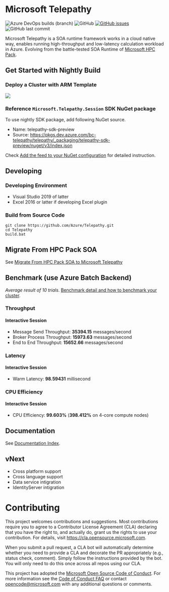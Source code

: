 # Microsoft Telepathy 

![Azure DevOps builds (branch)](https://img.shields.io/azure-devops/build/bc-telepathy/32d89ced-58e3-4e1d-835e-b6e22ec7cc80/3/dev) ![GitHub](https://img.shields.io/github/license/Azure/Telepathy) [![GitHub issues](https://img.shields.io/github/issues/Azure/Telepathy)](https://github.com/Azure/Telepathy/issues) ![GitHub last commit](https://img.shields.io/github/last-commit/azure/telepathy)

Microsoft Telepathy is a SOA runtime framework works in a cloud native way, enables running high-throughput and low-latency calculation workload in Azure. Evolving from the battle-tested SOA Runtime of [Microsoft HPC Pack](https://docs.microsoft.com/en-us/powershell/high-performance-computing/overview?view=hpc16-ps).

## Get Started with Nightly Build

### Deploy a Cluster with ARM Template

<a href="https://portal.azure.com/#create/Microsoft.Template/uri/https%3A%2F%2Fraw.githubusercontent.com%2FAzure%2FTelepathy%2Fdev%2Fdeploy%2Fazuredeploy.json" target="_blank">
    <img src="http://azuredeploy.net/deploybutton.png"/>
</a>

### Reference `Microsoft.Telepathy.Session` SDK NuGet package

To use nightly SDK package, add following NuGet source.

- Name: telepathy-sdk-preview
- Source: https://pkgs.dev.azure.com/bc-telepathy/telepathy/_packaging/telepathy-sdk-preview/nuget/v3/index.json

Check [Add the feed to your NuGet configuration](https://docs.microsoft.com/en-us/azure/devops/artifacts/nuget/consume?view=azure-devops) for detailed instruction.

## Developing

### Developing Environment

- Visual Studio 2019 of latter
- Excel 2016 or latter if developing Excel plugin

### Build from Source Code

```shell
git clone https://github.com/Azure/Telepathy.git
cd Telepathy
build.bat
```

## Migrate From HPC Pack SOA

See [Migrate From HPC Pack SOA to Microsoft Telepathy](doc/migrate_from_hpc_pack_soa_to_microsoft_telepathy.md)

## Benchmark (use Azure Batch Backend)

*Average result of 10 trials*. [Benchmark detail and how to benchmark your cluster](doc/performance_benchmark.md).

### Throughput

#### Interactive Session

- Message Send Throughput: **35394.15** messages/second
- Broker Process Throughput: **15973.63** messages/second
- End to End Throughput: **15652.66** messages/second

### Latency

#### Interactive Session

- Warm Latency: **98.59431** millisecond

### CPU Efficiency

#### Interactive Session

- CPU Efficiency: **99.603%** (**398.412%** on 4-core compute nodes)

## Documentation

See [Documentation Index](doc/index.md).

## vNext

- Cross platform support
- Cross language support
- Data service intigration
- IdentityServer intigration

# Contributing

This project welcomes contributions and suggestions.  Most contributions require you to agree to a
Contributor License Agreement (CLA) declaring that you have the right to, and actually do, grant us
the rights to use your contribution. For details, visit https://cla.opensource.microsoft.com.

When you submit a pull request, a CLA bot will automatically determine whether you need to provide
a CLA and decorate the PR appropriately (e.g., status check, comment). Simply follow the instructions
provided by the bot. You will only need to do this once across all repos using our CLA.

This project has adopted the [Microsoft Open Source Code of Conduct](https://opensource.microsoft.com/codeofconduct/).
For more information see the [Code of Conduct FAQ](https://opensource.microsoft.com/codeofconduct/faq/) or
contact [opencode@microsoft.com](mailto:opencode@microsoft.com) with any additional questions or comments.
